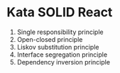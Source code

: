 # Kata SOLID React

1. Single responsibility principle
2. Open-closed principle
3. Liskov substitution principle
4. Interface segregation principle
5. Dependency inversion principle
